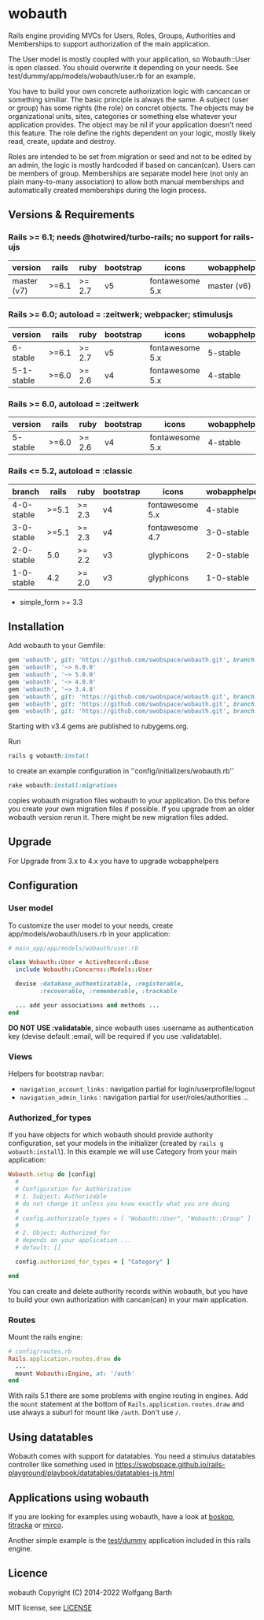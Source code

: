 wobauth
=======

Rails engine providing MVCs for Users, Roles, Groups, Authorities and Memberships
to support authorization of the main application.

The User model is mostly coupled with your application, so Wobauth::User is open classed.
You should overwrite it depending on your needs. See
test/dummy/app/models/wobauth/user.rb for an example.

You have to build your own concrete authorization logic with cancancan or
something similiar. The basic principle
is always the same. A subject (user or group) has some rights (the role) on
concret objects. The objects may be organizational units, sites, categories
or something else whatever your application provides. The object may be nil
if your application doesn't need this feature. The role define the rights
dependent on your logic, mostly likely read, create, update and destroy.

Roles are intended to be set from migration or seed and not to be edited by
an admin, the logic is mostly hardcoded if based on cancan(can). Users can be
members of group. Memberships are separate model here (not only an plain
many-to-many association) to allow both manual memberships and
automatically created memberships during the login process.

Versions & Requirements
------------------------

### Rails >= 6.1; needs @hotwired/turbo-rails; no support for rails-ujs

| version    | rails | ruby   | bootstrap | icons           | wobapphelpers |
|------------|-------|--------|-----------|-----------------|---------------|
| master (v7) | >=6.1 | >= 2.7 |  v5       | fontawesome 5.x | master (v6)      |

### Rails >= 6.0; autoload = :zeitwerk; webpacker; stimulusjs

| version    | rails | ruby   | bootstrap | icons           | wobapphelpers |
|------------|-------|--------|-----------|-----------------|---------------|
| 6-stable   | >=6.1 | >= 2.7 |  v5       | fontawesome 5.x | 5-stable      |
| 5-1-stable | >=6.0 | >= 2.6 |  v4       | fontawesome 5.x | 4-stable      |

### Rails >= 6.0, autoload = :zeitwerk

| version    | rails | ruby   | bootstrap | icons           | wobapphelpers |
|------------|-------|--------|-----------|-----------------|---------------|
| 5-stable   | >=6.0 | >= 2.6 |  v4       | fontawesome 5.x | 4-stable      |

### Rails <= 5.2, autoload = :classic

| branch     | rails | ruby   | bootstrap | icons           | wobapphelpers |
|------------|-------|--------|-----------|-----------------|---------------|
| 4-0-stable | >=5.1 | >= 2.3 |  v4       | fontawesome 5.x | 4-stable      |
| 3-0-stable | >=5.1 | >= 2.3 |  v4       | fontawesome 4.7 | 3-0-stable    |
| 2-0-stable |  5.0  | >= 2.2 |  v3       | glyphicons      | 2-0-stable    |
| 1-0-stable |  4.2  | >= 2.0 |  v3       | glyphicons      | 1-0-stable    |


* simple_form >= 3.3

Installation
------------
Add wobauth to your Gemfile:

```ruby
gem 'wobauth', git: 'https://github.com/swobspace/wobauth.git', branch: 'master'
gem 'wobauth', '~> 6.0.0'
gem 'wobauth', '~> 5.0.0'
gem 'wobauth', '~> 4.0.0'
gem 'wobauth', '~> 3.4.8'
gem 'wobauth', git: 'https://github.com/swobspace/wobauth.git', branch: '3-0-stable'
gem 'wobauth', git: 'https://github.com/swobspace/wobauth.git', branch: '2-0-stable'
gem 'wobauth', git: 'https://github.com/swobspace/wobauth.git', branch: '1-0-stable'
```
Starting with v3.4 gems are published to rubygems.org.

Run
```ruby
rails g wobauth:install
```
to create an example configuration in ''config/initializers/wobauth.rb''

```ruby
rake wobauth:install:migrations
```
copies wobauth migration files wobauth to your application. Do this before you
create your own migration files if possible. If you upgrade from an older wobauth
version rerun it. There might be new migration files added.


Upgrade
-------

For Upgrade from 3.x to 4.x you have to upgrade wobapphelpers

Configuration
-------------

### User model

To customize the user model to your needs, create app/models/wobauth/users.rb in
your application:

```ruby
# main_app/app/models/wobauth/user.rb

class Wobauth::User < ActiveRecord::Base
  include Wobauth::Concerns::Models::User

  devise :database_authenticatable, :registerable,
         :recoverable, :rememberable, :trackable

  ... add your associations and methods ...
end
```
**DO NOT USE :validatable**, since wobauth uses :username as authentication key
(devise default :email, will be required if you use :validatable).

### Views

Helpers for bootstrap navbar:

* `navigation_account_links` : navigation partial for login/userprofile/logout
* `navigation_admin_links` : navigation partial for user/roles/authorities ...

### Authorized_for types

If you have objects for which wobauth should provide authority configuration,
set your models in the initializer (created by ```rails g wobauth:install```).
In this example we will use Category from your main application:

```ruby
Wobauth.setup do |config|
  #
  # Configuration for Authorization
  # 1. Subject: Authorizable
  # do not change it unless you know exactly what you are doing
  #
  # config.authorizable_types = [ "Wobauth::User", "Wobauth::Group" ]
  #
  # 2. Object: Authorized_for
  # depends on your application ...
  # default: []

  config.authorized_for_types = [ "Category" ]

end
```

You can create and delete authority records within wobauth, but you have to build
your own authorization with cancan(can) in your main application.

### Routes
Mount the rails engine:

```ruby
# config/routes.rb
Rails.application.routes.draw do
  ...
  mount Wobauth::Engine, at: '/auth'
end
```

With rails 5.1 there are some problems with engine routing in engines.
Add the `mount` statement at the bottom of `Rails.application.routes.draw` and
use always a suburl for mount like `/auth`. Don't use `/`.

Using datatables
--------------------------

Wobauth comes with support for datatables. You need a stimulus datatables controller like something used in https://swobspace.github.io/rails-playground/playbook/datatables/datatables-js.html

Applications using wobauth
--------------------------
If you are looking for examples using wobauth, have a look at
[boskop](https://github.com/swobspace/boskop), [titracka](https://github.com/swobspace/titracka) or [mirco](https://github.com/swobspace/mirco).

Another simple example is the [test/dummy](test/dummy) application
included in this rails engine.

Licence
-------

wobauth Copyright (C) 2014-2022  Wolfgang Barth

MIT license, see [LICENSE](LICENSE)

